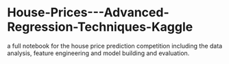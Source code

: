 # House-Prices---Advanced-Regression-Techniques-Kaggle
a full notebook for the house price prediction competition including the data analysis, feature engineering and model building and evaluation.
